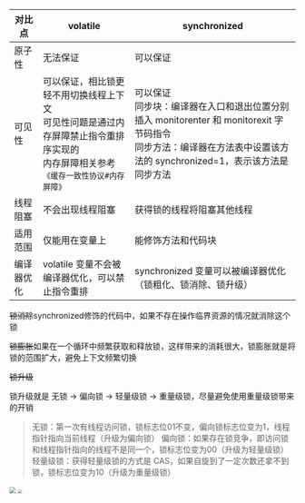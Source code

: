| 对比点     | **volatile**                                                 | **synchronized**                                             |
| ---------- | ------------------------------------------------------------ | ------------------------------------------------------------ |
| 原子性     | 无法保证                                                     | 可以保证                                                     |
| 可见性     | 可以保证，相比锁更轻不用切换线程上下文<br />可见性问题是通过内存屏障禁止指令重排序实现的<br />内存屏障相关参考`《缓存一致性协议#内存屏障》` | 可以保证<br />同步块：编译器在入口和退出位置分别插入 monitorenter 和 monitorexit 字节码指令<br />同步方法：编译器在方法表中设置该方法的 synchronized=1，表示该方法是同步方法 |
| 线程阻塞   | 不会出现线程阻塞                                             | 获得锁的线程将阻塞其他线程                                   |
| 适用范围   | 仅能用在变量上                                               | 能修饰方法和代码块                                           |
| 编译器优化 | volatile 变量不会被编译器优化，可以禁止指令重排              | synchronized 变量可以被编译器优化（锁粗化、锁消除、锁升级）  |

~~锁消除~~synchronized修饰的代码中，如果不存在操作临界资源的情况就消除这个锁

~~锁膨胀~~如果在一个循环中频繁获取和释放锁，这样带来的消耗很大，锁膨胀就是将锁的范围扩大，避免上下文频繁切换

~~锁升级~~

锁升级就是 无锁 → 偏向锁 → 轻量级锁 → 重量级锁，尽量避免使用重量级锁带来的开销

> 无锁：第一次有线程访问锁，锁标志位01不变，偏向锁标志位变为1，线程指针指向当前线程（升级为偏向锁）
> 偏向锁：如果存在锁竞争，即访问锁和线程指针指向的线程不是同一个，锁标志位变为00（升级为轻量级锁）
> 轻量级锁：获得轻量级锁的方式是 CAS，如果自旋到了一定次数还拿不到锁，锁标志位变为10（升级为重量级锁）

<img src="https://raw.githubusercontent.com/PF-Felix/ImageA/main/20231008105906.png" style="zoom:67%;" />

<img src="https://raw.githubusercontent.com/PF-Felix/ImageA/main/20231008105918.png" style="zoom:43%;" />
